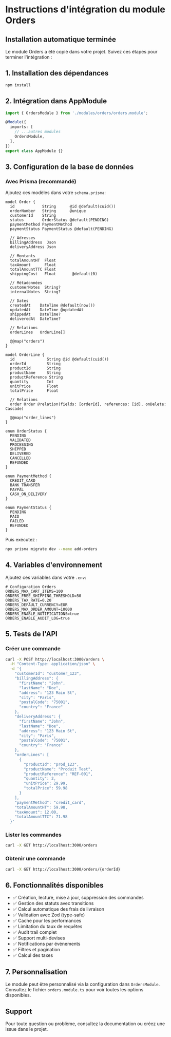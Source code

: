 # Instructions d'intégration du module Orders

## Installation automatique terminée

Le module Orders a été copié dans votre projet. Suivez ces étapes pour terminer l'intégration :

## 1. Installation des dépendances
```bash
npm install
```

## 2. Intégration dans AppModule
```typescript
import { OrdersModule } from './modules/orders/orders.module';

@Module({
  imports: [
    // ...autres modules
    OrdersModule,
  ],
})
export class AppModule {}
```

## 3. Configuration de la base de données

### Avec Prisma (recommandé)
Ajoutez ces modèles dans votre `schema.prisma`:

```prisma
model Order {
  id            String      @id @default(cuid())
  orderNumber   String      @unique
  customerId    String
  status        OrderStatus @default(PENDING)
  paymentMethod PaymentMethod
  paymentStatus PaymentStatus @default(PENDING)
  
  // Adresses
  billingAddress  Json
  deliveryAddress Json
  
  // Montants
  totalAmountHT  Float
  taxAmount      Float
  totalAmountTTC Float
  shippingCost   Float       @default(0)
  
  // Métadonnées
  customerNotes  String?
  internalNotes  String?
  
  // Dates
  createdAt    DateTime @default(now())
  updatedAt    DateTime @updatedAt
  shippedAt    DateTime?
  deliveredAt  DateTime?
  
  // Relations
  orderLines   OrderLine[]
  
  @@map("orders")
}

model OrderLine {
  id              String @id @default(cuid())
  orderId         String
  productId       String
  productName     String
  productReference String
  quantity        Int
  unitPrice       Float
  totalPrice      Float
  
  // Relations
  order Order @relation(fields: [orderId], references: [id], onDelete: Cascade)
  
  @@map("order_lines")
}

enum OrderStatus {
  PENDING
  VALIDATED
  PROCESSING
  SHIPPED
  DELIVERED
  CANCELLED
  REFUNDED
}

enum PaymentMethod {
  CREDIT_CARD
  BANK_TRANSFER
  PAYPAL
  CASH_ON_DELIVERY
}

enum PaymentStatus {
  PENDING
  PAID
  FAILED
  REFUNDED
}
```

Puis exécutez :
```bash
npx prisma migrate dev --name add-orders
```

## 4. Variables d'environnement

Ajoutez ces variables dans votre `.env`:

```env
# Configuration Orders
ORDERS_MAX_CART_ITEMS=100
ORDERS_FREE_SHIPPING_THRESHOLD=50
ORDERS_TAX_RATE=0.20
ORDERS_DEFAULT_CURRENCY=EUR
ORDERS_MAX_ORDER_AMOUNT=10000
ORDERS_ENABLE_NOTIFICATIONS=true
ORDERS_ENABLE_AUDIT_LOG=true
```

## 5. Tests de l'API

### Créer une commande
```bash
curl -X POST http://localhost:3000/orders \
  -H "Content-Type: application/json" \
  -d '{
    "customerId": "customer_123",
    "billingAddress": {
      "firstName": "John",
      "lastName": "Doe",
      "address": "123 Main St",
      "city": "Paris",
      "postalCode": "75001",
      "country": "France"
    },
    "deliveryAddress": {
      "firstName": "John",
      "lastName": "Doe",
      "address": "123 Main St",
      "city": "Paris",
      "postalCode": "75001",
      "country": "France"
    },
    "orderLines": [
      {
        "productId": "prod_123",
        "productName": "Produit Test",
        "productReference": "REF-001",
        "quantity": 2,
        "unitPrice": 29.99,
        "totalPrice": 59.98
      }
    ],
    "paymentMethod": "credit_card",
    "totalAmountHT": 59.98,
    "taxAmount": 12.00,
    "totalAmountTTC": 71.98
  }'
```

### Lister les commandes
```bash
curl -X GET http://localhost:3000/orders
```

### Obtenir une commande
```bash
curl -X GET http://localhost:3000/orders/{orderId}
```

## 6. Fonctionnalités disponibles

- ✅ Création, lecture, mise à jour, suppression des commandes
- ✅ Gestion des statuts avec transitions
- ✅ Calcul automatique des frais de livraison
- ✅ Validation avec Zod (type-safe)
- ✅ Cache pour les performances
- ✅ Limitation du taux de requêtes
- ✅ Audit trail complet
- ✅ Support multi-devises
- ✅ Notifications par événements
- ✅ Filtres et pagination
- ✅ Calcul des taxes

## 7. Personnalisation

Le module peut être personnalisé via la configuration dans `OrdersModule`. Consultez le fichier `orders.module.ts` pour voir toutes les options disponibles.

## Support

Pour toute question ou problème, consultez la documentation ou créez une issue dans le projet.
